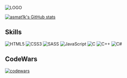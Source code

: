 <image src="/header.png" alt="LOGO">

  [![asmat1k's GitHub stats](https://github-readme-stats.vercel.app/api?username=asmat1k&theme=chartreuse-dark)](https://github.com/anuraghazra/github-readme-stats)

## Skills
  ![HTML5](https://img.shields.io/badge/html5-#E34F26.svg?style=for-the-badge&logo=html5&logoColor=white)
  ![CSS3](https://img.shields.io/badge/css3-#1572B6.svg?style=for-the-badge&logo=css3&logoColor=white)
  ![SASS](https://img.shields.io/badge/SASS-hotpink.svg?style=for-the-badge&logo=SASS&logoColor=white)
  ![JavaScript](https://img.shields.io/badge/javascript-#323330.svg?style=for-the-badge&logo=javascript&logoColor=#F7DF1E)
  ![C](https://img.shields.io/badge/c-#00599C.svg?style=for-the-badge&logo=c&logoColor=white)
  ![C++](https://img.shields.io/badge/c++-#00599C.svg?style=for-the-badge&logo=c++&logoColor=white)
  ![C#](https://img.shields.io/badge/c#-#239120.svg?style=for-the-badge&logo=c-sharp&logoColor=white)

## CodeWars
  [![codewars](https://www.codewars.com/users/rsschool_d376c66374d962c3/badges/small)](https://www.codewars.com/users/rsschool_d376c66374d962c3)
